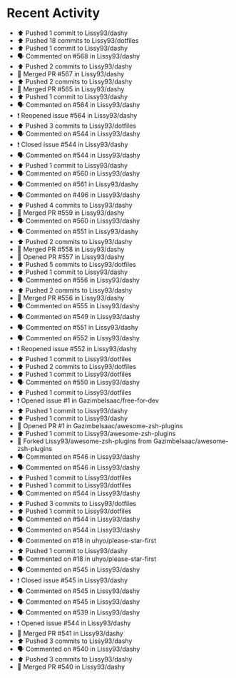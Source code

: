 # Recent Activity

* ⬆️ Pushed 1 commit to Lissy93/dashy
* ⬆️ Pushed 18 commits to Lissy93/dotfiles
* ⬆️ Pushed 1 commit to Lissy93/dashy
* 🗣 Commented on #568 in Lissy93/dashy
* ⬆️ Pushed 2 commits to Lissy93/dashy
* 🎉 Merged PR #567 in Lissy93/dashy
* ⬆️ Pushed 2 commits to Lissy93/dashy
* 🎉 Merged PR #565 in Lissy93/dashy
* ⬆️ Pushed 1 commit to Lissy93/dashy
* 🗣 Commented on #564 in Lissy93/dashy
* ❗️ Reopened issue #564 in Lissy93/dashy
* ⬆️ Pushed 3 commits to Lissy93/dotfiles
* 🗣 Commented on #544 in Lissy93/dashy
* ❗️ Closed issue #544 in Lissy93/dashy
* 🗣 Commented on #544 in Lissy93/dashy
* ⬆️ Pushed 1 commit to Lissy93/dashy
* 🗣 Commented on #560 in Lissy93/dashy
* 🗣 Commented on #561 in Lissy93/dashy
* 🗣 Commented on #496 in Lissy93/dashy
* ⬆️ Pushed 4 commits to Lissy93/dashy
* 🎉 Merged PR #559 in Lissy93/dashy
* 🗣 Commented on #560 in Lissy93/dashy
* 🗣 Commented on #551 in Lissy93/dashy
* ⬆️ Pushed 2 commits to Lissy93/dashy
* 🎉 Merged PR #558 in Lissy93/dashy
* 💪 Opened PR #557 in Lissy93/dashy
* ⬆️ Pushed 5 commits to Lissy93/dotfiles
* ⬆️ Pushed 1 commit to Lissy93/dashy
* 🗣 Commented on #556 in Lissy93/dashy
* ⬆️ Pushed 2 commits to Lissy93/dashy
* 🎉 Merged PR #556 in Lissy93/dashy
* 🗣 Commented on #555 in Lissy93/dashy
* 🗣 Commented on #549 in Lissy93/dashy
* 🗣 Commented on #551 in Lissy93/dashy
* 🗣 Commented on #552 in Lissy93/dashy
* ❗️ Reopened issue #552 in Lissy93/dashy
* ⬆️ Pushed 1 commit to Lissy93/dotfiles
* ⬆️ Pushed 2 commits to Lissy93/dotfiles
* ⬆️ Pushed 1 commit to Lissy93/dotfiles
* 🗣 Commented on #550 in Lissy93/dashy
* ⬆️ Pushed 1 commit to Lissy93/dotfiles
* ❗️ Opened issue #1 in GazimbeIsaac/free-for-dev
* ⬆️ Pushed 1 commit to Lissy93/dashy
* ⬆️ Pushed 1 commit to Lissy93/dashy
* 💪 Opened PR #1 in GazimbeIsaac/awesome-zsh-plugins
* ⬆️ Pushed 1 commit to Lissy93/awesome-zsh-plugins
* 🍴 Forked Lissy93/awesome-zsh-plugins from GazimbeIsaac/awesome-zsh-plugins
* 🗣 Commented on #546 in Lissy93/dashy
* 🗣 Commented on #546 in Lissy93/dashy
* ⬆️ Pushed 1 commit to Lissy93/dotfiles
* ⬆️ Pushed 1 commit to Lissy93/dotfiles
* 🗣 Commented on #544 in Lissy93/dashy
* ⬆️ Pushed 3 commits to Lissy93/dotfiles
* ⬆️ Pushed 1 commit to Lissy93/dotfiles
* 🗣 Commented on #544 in Lissy93/dashy
* 🗣 Commented on #544 in Lissy93/dashy
* 🗣 Commented on #18 in uhyo/please-star-first
* ⬆️ Pushed 1 commit to Lissy93/dashy
* 🗣 Commented on #18 in uhyo/please-star-first
* 🗣 Commented on #545 in Lissy93/dashy
* ❗️ Closed issue #545 in Lissy93/dashy
* 🗣 Commented on #545 in Lissy93/dashy
* 🗣 Commented on #545 in Lissy93/dashy
* 🗣 Commented on #539 in Lissy93/dashy
* ❗️ Opened issue #544 in Lissy93/dashy
* 🎉 Merged PR #541 in Lissy93/dashy
* ⬆️ Pushed 3 commits to Lissy93/dashy
* 🗣 Commented on #540 in Lissy93/dashy
* ⬆️ Pushed 3 commits to Lissy93/dashy
* 🎉 Merged PR #540 in Lissy93/dashy
